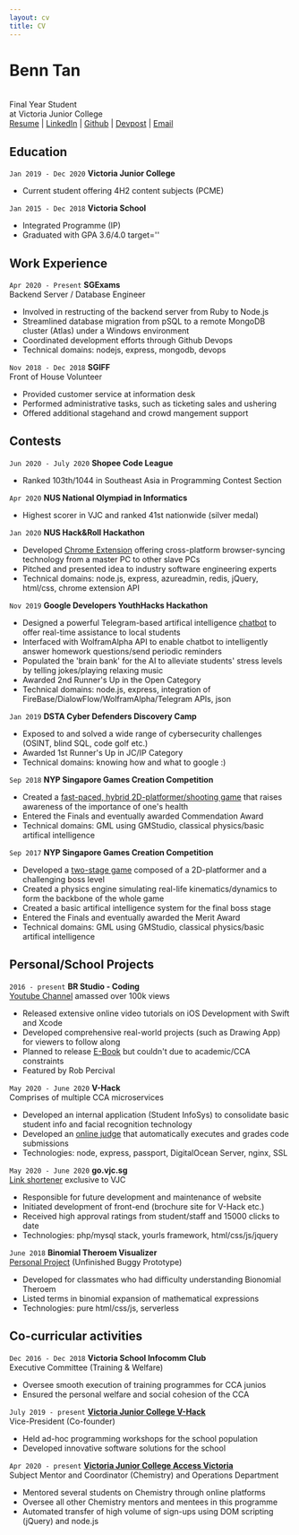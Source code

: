 ```yaml
---
layout: cv
title: CV
---
```

# Benn Tan
<br>
Final Year Student <br>
at Victoria Junior College

<div id="webaddress">
<a href="https://btjm123.github.io/cv/" target='_blank'>
Resume</a> |
<a href="https://www.linkedin.com/in/benn-tan-5931091a0/" target='_blank'>
LinkedIn</a> |
<a href="https://github.com/btjm123/" target='_blank'>
Github</a> |
<a href="https://devpost.com/btjm123" target='_blank'>
Devpost</a> |
<a href="mailto:btjm123@gmail.com">
Email</a>
</div>



## Education

`Jan 2019 - Dec 2020`
**Victoria Junior College** <br>
- Current student offering 4H2 content subjects (PCME)

`Jan 2015 - Dec 2018`
**Victoria School**<br>
- Integrated Programme (IP)
- Graduated with GPA 3.6/4.0
 target=''

## Work Experience

`Apr 2020 - Present`
**SGExams**<br>
Backend Server / Database Engineer
- Involved in restructing of the backend server from Ruby to Node.js
- Streamlined database migration from pSQL to a remote MongoDB cluster (Atlas) under a Windows environment
- Coordinated development efforts through Github Devops
- Technical domains: nodejs, express, mongodb, devops

`Nov 2018 - Dec 2018`
**SGIFF**<br>
Front of House Volunteer
- Provided customer service at information desk
- Performed administrative tasks, such as ticketing sales and ushering
- Offered additional stagehand and crowd mangement support


## Contests

`Jun 2020 - July 2020`
**Shopee Code League**
- Ranked 103th/1044 in Southeast Asia in Programming Contest Section

`Apr 2020`
**NUS National Olympiad in Informatics** 
- Highest scorer in VJC and ranked 41st nationwide (silver medal)

`Jan 2020`
**NUS Hack&Roll Hackathon**
- Developed <a href='https://devpost.com/software/sync-xh1duo' target='_blank'>Chrome Extension</a> offering cross-platform browser-syncing technology from a master PC to other slave PCs 
- Pitched and presented idea to industry software engineering experts
- Technical domains: node.js, express, azureadmin, redis, jQuery, html/css, chrome extension API

`Nov 2019`
**Google Developers YouthHacks Hackathon**
- Designed a powerful Telegram-based artifical intelligence <a href='http://schoolbot.wtf' target='_blank'>chatbot</a> to offer real-time assistance to local students
- Interfaced with WolframAlpha API to enable chatbot to intelligently answer homework questions/send periodic reminders
- Populated the 'brain bank' for the AI to alleviate students' stress levels by telling jokes/playing relaxing music
- Awarded 2nd Runner's Up in the Open Category
- Technical domains: node.js, express, integration of FireBase/DialowFlow/WolframAlpha/Telegram APIs, json

`Jan 2019`
**DSTA Cyber Defenders Discovery Camp** 
- Exposed to and solved a wide range of cybersecurity challenges (OSINT, blind SQL, code golf etc.)
- Awarded 1st Runner's Up in JC/IP Category
- Technical domains: knowing how and what to google :)

`Sep 2018`
**NYP Singapore Games Creation Competition**
- Created a <a href="https://sidm.nyp.edu.sg/sgcc/Games/SGCC2018/entries/team_1239F/sgcc2018playF.html" target='_blank'>fast-paced, hybrid 2D-platformer/shooting game</a> that raises awareness of the importance of one's health
- Entered the Finals and eventually awarded Commendation Award
- Technical domains: GML using GMStudio, classical physics/basic artifical intelligence

`Sep 2017`
**NYP Singapore Games Creation Competition**
- Developed a <a href="https://btjm123.github.io" target='_blank'>two-stage game</a> composed of a 2D-platformer and a challenging boss level
- Created a physics engine simulating real-life kinematics/dynamics to form the backbone of the whole game
- Created a basic artifical intelligence system for the final boss stage
- Entered the Finals and eventually awarded the Merit Award
- Technical domains: GML using GMStudio, classical physics/basic artifical intelligence

<div style="page-break-after: always;"></div>


## Personal/School Projects

`2016 - present`
**BR Studio - Coding**<br>
<a href="https://www.youtube.com/channel/UClmRwdRb2PC6D3gJM-fpYUw" target='_blank'>Youtube Channel</a> amassed over 100k views

- Released extensive online video tutorials on iOS Development with Swift and Xcode
- Developed comprehensive real-world projects (such as Drawing App) for viewers to follow along
- Planned to release <a href="https://docs.google.com/document/d/1_uN3QE732WXTqGF6SbGq2TuMqXhexH3q5CchA6y4Q2c/edit?usp=sharing" target='_blank'>E-Book</a> but couldn't due to academic/CCA constraints
- Featured by Rob Percival 

`May 2020 - June 2020`
**V-Hack**<br>
Comprises of multiple CCA microservices

- Developed an internal application (Student InfoSys) to consolidate basic student info and facial recognition technology
- Developed an <a href='https://thevhack.ninja/onlinejudge' target=''>online judge</a> that automatically executes and grades code submissions
- Technologies: node, express, passport, DigitalOcean Server, nginx, SSL

`May 2020 - June 2020`
**go.vjc.sg**<br>
<a href="https://go.vjc.sg" target='_blank'>Link shortener</a> exclusive to VJC

- Responsible for future development and maintenance of website
- Initiated development of front-end (brochure site for V-Hack etc.)
- Received high approval ratings from student/staff and 15000 clicks to date
- Technologies: php/mysql stack, yourls framework, html/css/js/jquery

`June 2018`
**Binomial Theroem Visualizer**<br>
<a href="https://btjm123.github.io/binomial/" target='_blank'>Personal Project</a> (Unfinished Buggy Prototype)

- Developed for classmates who had difficulty understanding Bionomial Theroem
- Listed terms in binomial expansion of mathematical expressions
- Technologies: pure html/css/js, serverless

## Co-curricular activities

`Dec 2016 - Dec 2018`
**Victoria School Infocomm Club**<br>
Executive Committee (Training & Welfare)

- Oversee smooth execution of training programmes for CCA junios
- Ensured the personal welfare and social cohesion of the CCA

`July 2019 - present`
<a href='https://go.vjc.sg/about' target='_blank'>**Victoria Junior College V-Hack**</a><br>
Vice-President (Co-founder)

- Held ad-hoc programming workshops for the school population
- Developed innovative software solutions for the school

`Apr 2020 - present`
<a href="https://access2victoria.com/" target='_blank'>**Victoria Junior College Access Victoria**</a><br>
Subject Mentor and Coordinator (Chemistry) and Operations Department

- Mentored several students on Chemistry through online platforms
- Oversee all other Chemistry mentors and mentees in this programme
- Automated transfer of high volume of sign-ups using DOM scripting (jQuery) and node.js
